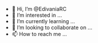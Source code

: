 - 👋 Hi, I’m @EdivaniaRC
- 👀 I’m interested in ...
- 🌱 I’m currently learning ...
- 💞️ I’m looking to collaborate on ...
- 📫 How to reach me ...

<!---
EdivaniaRC/EdivaniaRC is a ✨ special ✨ repository because its `README.md` (this file) appears on your GitHub profile.
You can click the Preview link to take a look at your changes.
--->
